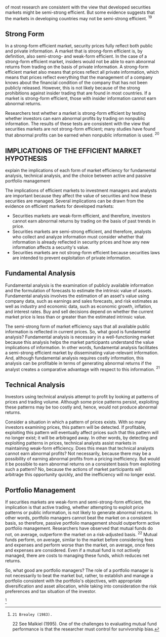 of most research are consistent with the view that developed securities markets might be semi-strong efficient. But some evidence suggests that the markets in developing countries may not be semi-strong efficient. ${ }^{19}$

## Strong Form

In a strong-form efficient market, security prices fully reflect both public and private information. A market that is strong-form efficient is, by definition, also semi-strong- and weak-form efficient. In the case of a strong-form efficient market, insiders would not be able to earn abnormal returns from trading on the basis of private information. A strong-form efficient market also means that prices reflect all private information, which means that prices reflect everything that the management of a company knows about the financial condition of the company that has not been publicly released. However, this is not likely because of the strong prohibitions against insider trading that are found in most countries. If a market is strong-form efficient, those with insider information cannot earn abnormal returns.

Researchers test whether a market is strong-form efficient by testing whether investors can earn abnormal profits by trading on nonpublic information. The results of these tests are consistent with the view that securities markets are not strong-form efficient; many studies have found that abnormal profits can be earned when nonpublic information is used. ${ }^{20}$

## IMPLICATIONS OF THE EFFICIENT MARKET HYPOTHESIS

explain the implications of each form of market efficiency for fundamental analysis, technical analysis, and the choice between active and passive portfolio management

The implications of efficient markets to investment managers and analysts are important because they affect the value of securities and how these securities are managed. Several implications can be drawn from the evidence on efficient markets for developed markets:

- Securities markets are weak-form efficient, and therefore, investors cannot earn abnormal returns by trading on the basis of past trends in price.
- Securities markets are semi-strong efficient, and therefore, analysts who collect and analyze information must consider whether that information is already reflected in security prices and how any new information affects a security's value.
- Securities markets are not strong-form efficient because securities laws are intended to prevent exploitation of private information.


## Fundamental Analysis

Fundamental analysis is the examination of publicly available information and the formulation of forecasts to estimate the intrinsic value of assets. Fundamental analysis involves the estimation of an asset's value using company data, such as earnings and sales forecasts, and risk estimates as well as industry and economic data, such as economic growth, inflation, and interest rates. Buy and sell decisions depend on whether the current market price is less than or greater than the estimated intrinsic value.

The semi-strong form of market efficiency says that all available public information is reflected in current prices. So, what good is fundamental analysis? Fundamental analysis is necessary in a well-functioning market because this analysis helps the market participants understand the value implications of information. In other words, fundamental analysis facilitates a semi-strong efficient market by disseminating value-relevant information. And, although fundamental analysis requires costly information, this analysis can be profitable in terms of generating abnormal returns if the analyst creates a comparative advantage with respect to this information. ${ }^{21}$

## Technical Analysis

Investors using technical analysis attempt to profit by looking at patterns of prices and trading volume. Although some price patterns persist, exploiting these patterns may be too costly and, hence, would not produce abnormal returns.

Consider a situation in which a pattern of prices exists. With so many investors examining prices, this pattern will be detected. If profitable, exploiting this pattern will eventually affect prices such that this pattern will no longer exist; it will be arbitraged away. In other words, by detecting and exploiting patterns in prices, technical analysts assist markets in maintaining weak-form efficiency. Does this mean that technical analysts cannot earn abnormal profits? Not necessarily, because there may be a possibility of earning abnormal profits from a pricing inefficiency. But would it be possible to earn abnormal returns on a consistent basis from exploiting such a pattern? No, because the actions of market participants will arbitrage this opportunity quickly, and the inefficiency will no longer exist.

## Portfolio Management

If securities markets are weak-form and semi-strong-form efficient, the implication is that active trading, whether attempting to exploit price patterns or public information, is not likely to generate abnormal returns. In other words, portfolio managers cannot beat the market on a consistent basis, so therefore, passive portfolio management should outperform active portfolio management. Researchers have observed that mutual funds do not, on average, outperform the market on a risk-adjusted basis. ${ }^{22}$ Mutual funds perform, on average, similar to the market before considering fees and expenses and perform worse than the market, on average, once fees and expenses are considered. Even if a mutual fund is not actively managed, there are costs to managing these funds, which reduces net returns.

So, what good are portfolio managers? The role of a portfolio manager is not necessarily to beat the market but, rather, to establish and manage a portfolio consistent with the portfolio's objectives, with appropriate diversification and asset allocation, while taking into consideration the risk preferences and tax situation of the investor.

[^0]
[^0]:    21 Brealey (1983).
    22 See Malkiel (1995). One of the challenges to evaluating mutual fund performance is that the researcher must control for survivorship bias.

